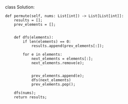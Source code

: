 

class Solution:

    def permute(self, nums: List[int]) -> List[List[int]]:
        results = [];
        prev_elements = [];
        
        
        def dfs(elements):
            if len(elements) == 0:
                results.append(prev_elements[:]);
                
            for e in elements:
                next_elements = elements[:];
                next_elements.remove(e);
                
                
                prev_elements.append(e);
                dfs(next_elements)
                prev_elements.pop();
        
        dfs(nums);
        return results;
